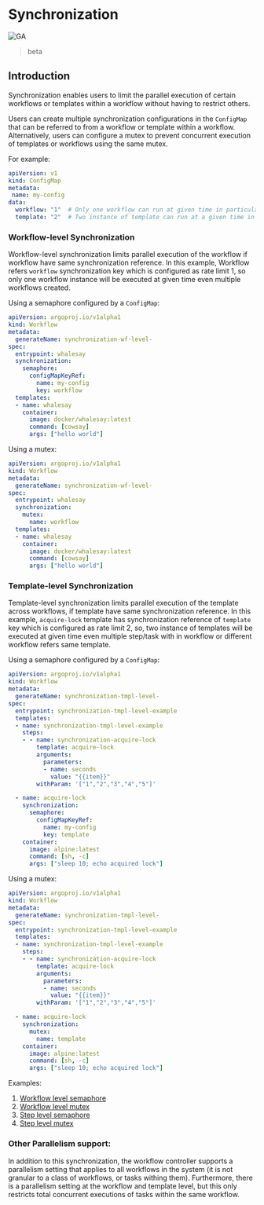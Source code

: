 # Synchronization

![GA](assets/ga.svg)

> beta

## Introduction
Synchronization enables users to limit the parallel execution of certain workflows or 
templates within a workflow without having to restrict others.

Users can create multiple synchronization configurations in the `ConfigMap` that can be referred to 
from a workflow or template within a workflow. Alternatively, users can
configure a mutex to prevent concurrent execution of templates or
workflows using the same mutex.

For example:
```yaml
apiVersion: v1
kind: ConfigMap
metadata:
 name: my-config
data:
  workflow: "1"  # Only one workflow can run at given time in particular namespace
  template: "2"  # Two instance of template can run at a given time in particular namespace
```

### Workflow-level Synchronization
Workflow-level synchronization limits parallel execution of the workflow if workflow have same synchronization reference. 
In this example, Workflow refers `workflow` synchronization key which is configured as rate limit 1, 
so only one workflow instance will be executed at given time even multiple workflows created. 

Using a semaphore configured by a `ConfigMap`:

```yaml
apiVersion: argoproj.io/v1alpha1
kind: Workflow
metadata:
  generateName: synchronization-wf-level-
spec:
  entrypoint: whalesay
  synchronization:
    semaphore:
      configMapKeyRef:
        name: my-config
        key: workflow
  templates:
  - name: whalesay
    container:
      image: docker/whalesay:latest
      command: [cowsay]
      args: ["hello world"]
```

Using a mutex:

```yaml
apiVersion: argoproj.io/v1alpha1
kind: Workflow
metadata:
  generateName: synchronization-wf-level-
spec:
  entrypoint: whalesay
  synchronization:
    mutex:
      name: workflow
  templates:
  - name: whalesay
    container:
      image: docker/whalesay:latest
      command: [cowsay]
      args: ["hello world"]
```

### Template-level Synchronization
Template-level synchronization limits parallel execution of the template across workflows, if template have same synchronization reference. 
In this example, `acquire-lock` template has synchronization reference of `template` key which is configured as rate limit 2, 
so, two instance of templates will be executed at given time even multiple step/task with in workflow or different workflow refers same template. 

Using a semaphore configured by a `ConfigMap`:

```yaml
apiVersion: argoproj.io/v1alpha1
kind: Workflow
metadata:
  generateName: synchronization-tmpl-level-
spec:
  entrypoint: synchronization-tmpl-level-example
  templates:
  - name: synchronization-tmpl-level-example
    steps:
    - - name: synchronization-acquire-lock
        template: acquire-lock
        arguments:
          parameters:
          - name: seconds
            value: "{{item}}"
        withParam: '["1","2","3","4","5"]'

  - name: acquire-lock
    synchronization:
      semaphore:
        configMapKeyRef:
          name: my-config
          key: template
    container:
      image: alpine:latest
      command: [sh, -c]
      args: ["sleep 10; echo acquired lock"]
```

Using a mutex:

```yaml
apiVersion: argoproj.io/v1alpha1
kind: Workflow
metadata:
  generateName: synchronization-tmpl-level-
spec:
  entrypoint: synchronization-tmpl-level-example
  templates:
  - name: synchronization-tmpl-level-example
    steps:
    - - name: synchronization-acquire-lock
        template: acquire-lock
        arguments:
          parameters:
          - name: seconds
            value: "{{item}}"
        withParam: '["1","2","3","4","5"]'

  - name: acquire-lock
    synchronization:
      mutex:
        name: template
    container:
      image: alpine:latest
      command: [sh, -c]
      args: ["sleep 10; echo acquired lock"]
```

Examples:
1. [Workflow level semaphore](https://github.com/argoproj/argo-workflows/blob/master/examples/synchronization-wf-level.yaml)
1. [Workflow level mutex](https://github.com/argoproj/argo-workflows/blob/master/examples/synchronization-mutex-wf-level.yaml)
1. [Step level semaphore](https://github.com/argoproj/argo-workflows/blob/master/examples/synchronization-tmpl-level.yaml)
1. [Step level mutex](https://github.com/argoproj/argo-workflows/blob/master/examples/synchronization-mutex-tmpl-level.yaml)

### Other Parallelism support:
In addition to this synchronization, the workflow controller supports a parallelism setting that applies to all workflows 
in the system (it is not granular to a class of workflows, or tasks withing them). Furthermore, there is a parallelism setting 
at the workflow and template level, but this only restricts total concurrent executions of tasks within the same workflow.


